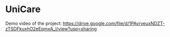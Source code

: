 # UniCare

Demo video of the project:
https://drive.google.com/file/d/1PAvrveuxNDZT-zTSDFkuxhO2eEqmxA_l/view?usp=sharing
